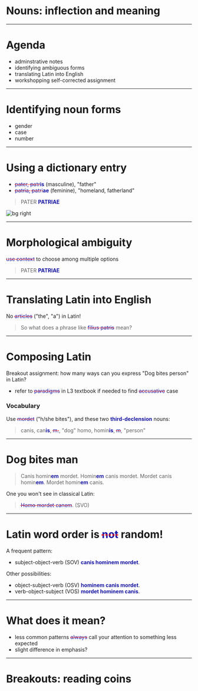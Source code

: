 # Nouns: inflection and meaning

---

# Agenda

- adminstrative notes
- identifying ambiguous forms
- translating Latin into English
- workshopping self-corrected assignment

---


# Identifying noun forms

- gender
- case
- number


---

# Using a dictionary entry


- *pater, patr***is** (masculine), "father"
- *patria, patri***ae** (feminine), "homeland, fatherland"

> PATER **PATRIAE**

![bg right](https://neelsmith.github.io/latin101/imgs/ric1_2_aug.209.png)



<style scoped>
  strong {
    color: rgb(159, 69, 17);
  }
  em {
    color: 	rgb(24, 23, 162);
    font-style: normal;
  }
</style>


---

# Morphological ambiguity

*use context* to choose among multiple options

> PATER **PATRIAE**


---


# Translating Latin into English

No *articles* ("the", "a") in Latin!

> So what does a phrase like *filius patris* mean?


---

# Composing Latin

Breakout assignment:  how many ways can you express "Dog bites person" in Latin?

- refer to *paradigms* in L3 textbook if needed to find *accusative* case

### Vocabulary
Use *mordet* ("h/she bites"), and these two **third-declension** nouns:

> canis, can**is**, *m.*, "dog"
> homo, homin**is**, *m*, "person"

<style scoped>
  strong {
  color: rgb(159, 69, 17);
  }
</style>

---

# Dog bites man


> Canis homin**em** mordet.
> Homin**em** canis mordet.
> Mordet canis  homin**em**.
> Mordet homin**em** canis.

One you won't see in classical Latin:

> *Homo mordet canem*. (SVO)


<style scoped>
  strong {
    color: rgb(159, 69, 17);
  }
  em {

    font-style: normal;
    text-decoration: line-through;
    text-decoration-color: red;
    text-decoration-style: dashed;
  }
</style>

---


# Latin word order is *not* random!

A frequent pattern:

- subject-object-verb (SOV) **canis hominem mordet**.

Other possibilities:

- object-subject-verb (OSV) **hominem canis mordet**.
- verb-object-subject (VOS) **mordet hominem canis**.


<style scoped>
  strong {
  color: 	rgb(24, 23, 162);
  }

</style>


---

# What does it mean?


- less common patterns *always* call your attention to something less expected
- slight difference in emphasis?

---



# Breakouts: reading coins
